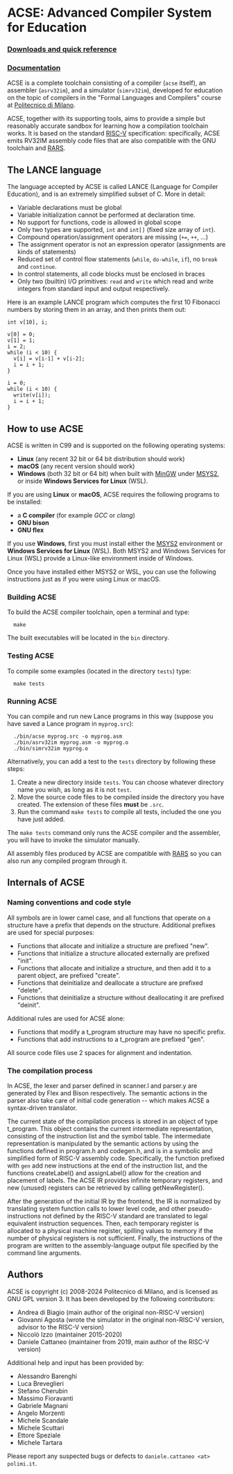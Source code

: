 # ACSE: Advanced Compiler System for Education

### [Downloads and quick reference](https://github.com/polimi-flc/acse/releases)
### [Documentation](https://polimi-flc.github.io/acse-docs/index.html)

ACSE is a complete toolchain consisting of a compiler (`acse` itself), an
assembler (`asrv32im`), and a simulator (`simrv32im`), developed for education
on the topic of compilers in the "Formal Languages and Compilers" course at
[Politecnico di Milano](https://www.polimi.it).

ACSE, together with its supporting tools, aims to provide a simple but
reasonably accurate sandbox for learning how a compilation toolchain works.
It is based on the standard [RISC-V](https://riscv.org) specification:
specifically, ACSE emits RV32IM assembly code files that are also compatible
with the GNU toolchain and [RARS](https://github.com/TheThirdOne/rars).

## The LANCE language

The language accepted by ACSE is called LANCE (Language for Compiler Education),
and is an extremely simplified subset of C. More in detail:

- Variable declarations must be global
- Variable initialization cannot be performed at declaration time.
- No support for functions, code is allowed in global scope
- Only two types are supported, `int` and `int[]` (fixed size array of `int`).
- Compound operation/assignment operators are missing (`+=`, `++`, ...)
- The assignment operator is not an expression operator (assignments are kinds
  of statements)
- Reduced set of control flow statements (`while`, `do-while`, `if`),
  no `break` and `continue`.
- In control statements, all code blocks must be enclosed in braces
- Only two (builtin) I/O primitives: `read` and `write` which read and write
  integers from standard input and output respectively.

Here is an example LANCE program which computes the first 10 Fibonacci numbers
by storing them in an array, and then prints them out:

```
int v[10], i;

v[0] = 0;
v[1] = 1;
i = 2;
while (i < 10) {
  v[i] = v[i-1] + v[i-2];
  i = i + 1;
}

i = 0;
while (i < 10) {
  write(v[i]);
  i = i + 1;
}
```

## How to use ACSE

ACSE is written in C99 and is supported on the following operating systems:

- **Linux** (any recent 32 bit or 64 bit distribution should work)
- **macOS** (any recent version should work)
- **Windows** (both 32 bit or 64 bit) when built with
  [MinGW](http://www.mingw.org) under [MSYS2](https://www.msys2.org), or inside
  **Windows Services for Linux** (WSL).

If you are using **Linux** or **macOS**, ACSE requires the following programs
to be installed:

- a **C compiler** (for example *GCC* or *clang*)
- **GNU bison**
- **GNU flex**

If you use **Windows**, first you must install either the
[MSYS2](https://www.msys2.org) environment or **Windows Services for Linux**
(WSL). Both MSYS2 and Windows Services for Linux (WSL) provide a Linux-like
environment inside of Windows.

Once you have installed either MSYS2 or WSL, you can use the following
instructions just as if you were using Linux or macOS.

### Building ACSE

To build the ACSE compiler toolchain, open a terminal and type:

      make

The built executables will be located in the `bin` directory.

### Testing ACSE

To compile some examples (located in the directory `tests`) type:

      make tests

### Running ACSE

You can compile and run new Lance programs in this way (suppose you
have saved a Lance program in `myprog.src`):

      ./bin/acse myprog.src -o myprog.asm
      ./bin/asrv32im myprog.asm -o myprog.o
      ./bin/simrv32im myprog.o

Alternatively, you can add a test to the `tests` directory by following these
steps:

1. Create a new directory inside `tests`. You can choose whatever directory
   name you wish, as long as it is not `test`.
2. Move the source code files to be compiled inside the directory you have
   created. The extension of these files **must** be `.src`.
3. Run the command `make tests` to compile all tests, included the one you have
   just added.
   
The `make tests` command only runs the ACSE compiler and the assembler, you
will have to invoke the simulator manually.

All assembly files produced by ACSE are compatible with
[RARS](https://github.com/TheThirdOne/rars) so you can also run any compiled
program through it.

## Internals of ACSE

### Naming conventions and code style

All symbols are in lower camel case, and all functions that operate on a
structure have a prefix that depends on the structure. Additional prefixes are
used for special purposes:

- Functions that allocate and initialize a structure are prefixed "new".
- Functions that initialize a structure allocated externally are
  prefixed "init".
- Functions that allocate and initialize a structure, and then add it to
  a parent object, are prefixed "create".
- Functions that deinitialize and deallocate a structure are prefixed "delete".
- Functions that deinitialize a structure without deallocating it are
  prefixed "deinit".

Additional rules are used for ACSE alone:

- Functions that modify a t_program structure may have no specific prefix.
- Functions that add instructions to a t_program are prefixed "gen".

All source code files use 2 spaces for alignment and indentation.

### The compilation process

In ACSE, the lexer and parser defined in scanner.l and parser.y are generated
by Flex and Bison respectively.
The semantic actions in the parser also take care of initial code generation
-- which makes ACSE a syntax-driven translator.

The current state of the compilation process is stored in an object of type
t_program. This object contains the current intermediate representation,
consisting of the instruction list and the symbol table.
The intermediate representation is manipulated by the semantic actions by
using the functions defined in program.h and codegen.h, and is in a
symbolic and simplified form of RISC-V assembly code.
Specifically, the function prefixed with `gen` add new instructions at
the end of the instruction list, and the functions createLabel() and
assignLabel() allow for the creation and placement of labels.
The ACSE IR provides infinite temporary registers, and new (unused) registers
can be retrieved by calling getNewRegister().

After the generation of the initial IR by the frontend, the IR is normalized
by translating system function calls to lower level code, and other
pseudo-instructions not defined by the RISC-V standard are translated to
legal equivalent instruction sequences.
Then, each temporary register is allocated to a physical machine register,
spilling values to memory if the number of physical registers is not
sufficient.
Finally, the instructions of the program are written to the assembly-language
output file specified by the command line arguments.

## Authors

ACSE is copyright (c) 2008-2024 Politecnico di Milano, and is licensed as
GNU GPL version 3. It has been developed by the following contributors:

- Andrea di Biagio (main author of the original non-RISC-V version)
- Giovanni Agosta (wrote the simulator in the original non-RISC-V version,
  advisor to the RISC-V version)
- Niccolò Izzo (maintainer 2015-2020)
- Daniele Cattaneo (maintainer from 2019, main author of the RISC-V version)

Additional help and input has been provided by:

- Alessandro Barenghi
- Luca Breveglieri
- Stefano Cherubin
- Massimo Fioravanti
- Gabriele Magnani
- Angelo Morzenti
- Michele Scandale
- Michele Scuttari
- Ettore Speziale
- Michele Tartara

Please report any suspected bugs or defects to
`daniele.cattaneo <at> polimi.it`.
